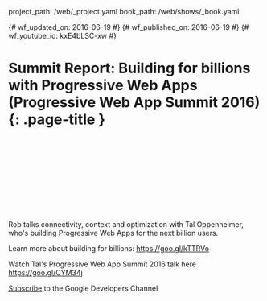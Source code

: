 project_path: /web/_project.yaml book_path: /web/shows/_book.yaml

{# wf_updated_on: 2016-06-19 #} {# wf_published_on: 2016-06-19 #} {# wf_youtube_id: kxE4bLSC-xw #}

# Summit Report: Building for billions with Progressive Web Apps (Progressive Web App Summit 2016) {: .page-title }

<div class="video-wrapper">
  <iframe class="devsite-embedded-youtube-video" data-video-id="kxE4bLSC-xw"
          data-autohide="1" data-showinfo="0" frameborder="0" allowfullscreen>
  </iframe>
</div>

Rob talks connectivity, context and optimization with Tal Oppenheimer, who's building Progressive Web Apps for the next billion users.

Learn more about building for billions: https://goo.gl/kTTRVo

Watch Tal's Progressive Web App Summit 2016 talk here https://goo.gl/CYM34j

[Subscribe](https://goo.gl/LLLNvf) to the Google Developers Channel